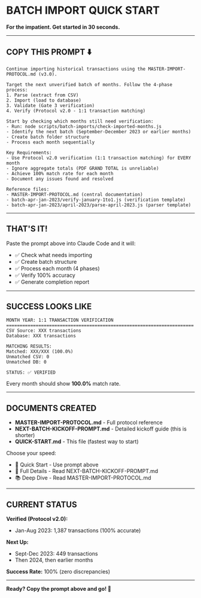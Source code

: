# BATCH IMPORT QUICK START

**For the impatient. Get started in 30 seconds.**

---

## COPY THIS PROMPT ⬇️

```
Continue importing historical transactions using the MASTER-IMPORT-PROTOCOL.md (v3.0).

Target the next unverified batch of months. Follow the 4-phase process:
1. Parse (extract from CSV)
2. Import (load to database)
3. Validate (Gate 3 verification)
4. Verify (Protocol v2.0 - 1:1 transaction matching)

Start by checking which months still need verification:
- Run: node scripts/batch-imports/check-imported-months.js
- Identify the next batch (September-December 2023 or earlier months)
- Create batch folder structure
- Process each month sequentially

Key Requirements:
- Use Protocol v2.0 verification (1:1 transaction matching) for EVERY month
- Ignore aggregate totals (PDF GRAND TOTAL is unreliable)
- Achieve 100% match rate for each month
- Document any issues found and resolved

Reference files:
- MASTER-IMPORT-PROTOCOL.md (central documentation)
- batch-apr-jan-2023/verify-january-1to1.js (verification template)
- batch-apr-jan-2023/april-2023/parse-april-2023.js (parser template)
```

---

## THAT'S IT!

Paste the prompt above into Claude Code and it will:
- ✅ Check what needs importing
- ✅ Create batch structure
- ✅ Process each month (4 phases)
- ✅ Verify 100% accuracy
- ✅ Generate completion report

---

## SUCCESS LOOKS LIKE

```
MONTH YEAR: 1:1 TRANSACTION VERIFICATION
======================================================================
CSV Source: XXX transactions
Database: XXX transactions

MATCHING RESULTS:
Matched: XXX/XXX (100.0%)
Unmatched CSV: 0
Unmatched DB: 0

STATUS: ✅ VERIFIED
```

Every month should show **100.0%** match rate.

---

## DOCUMENTS CREATED

- **MASTER-IMPORT-PROTOCOL.md** - Full protocol reference
- **NEXT-BATCH-KICKOFF-PROMPT.md** - Detailed kickoff guide (this is shorter)
- **QUICK-START.md** - This file (fastest way to start)

Choose your speed:
- 🏃 Quick Start - Use prompt above
- 📖 Full Details - Read NEXT-BATCH-KICKOFF-PROMPT.md
- 📚 Deep Dive - Read MASTER-IMPORT-PROTOCOL.md

---

## CURRENT STATUS

**Verified (Protocol v2.0):**
- Jan-Aug 2023: 1,387 transactions (100% accurate)

**Next Up:**
- Sept-Dec 2023: 449 transactions
- Then 2024, then earlier months

**Success Rate:** 100% (zero discrepancies)

---

**Ready? Copy the prompt above and go! 🚀**

